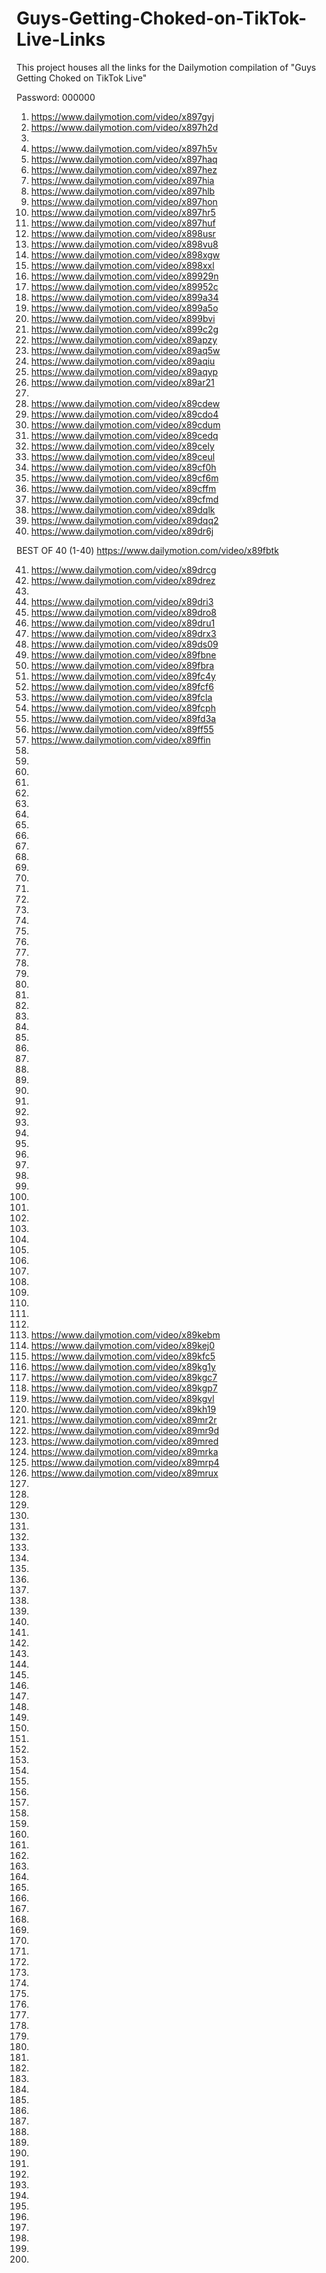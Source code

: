 # Guys-Getting-Choked-on-TikTok-Live-Links
This project houses all the links for the Dailymotion compilation of "Guys Getting Choked on TikTok Live"

Password: 000000

1. https://www.dailymotion.com/video/x897gyj
2. https://www.dailymotion.com/video/x897h2d
3. <NA>
4. https://www.dailymotion.com/video/x897h5v
5. https://www.dailymotion.com/video/x897haq
6. https://www.dailymotion.com/video/x897hez
7. https://www.dailymotion.com/video/x897hia
8. https://www.dailymotion.com/video/x897hlb
9. https://www.dailymotion.com/video/x897hon
10. https://www.dailymotion.com/video/x897hr5
11. https://www.dailymotion.com/video/x897huf
12. https://www.dailymotion.com/video/x898usr
13. https://www.dailymotion.com/video/x898vu8
14. https://www.dailymotion.com/video/x898xgw
15. https://www.dailymotion.com/video/x898xxl
16. https://www.dailymotion.com/video/x89929n
17. https://www.dailymotion.com/video/x89952c
18. https://www.dailymotion.com/video/x899a34
19. https://www.dailymotion.com/video/x899a5o
20. https://www.dailymotion.com/video/x899bvi
21. https://www.dailymotion.com/video/x899c2g
22. https://www.dailymotion.com/video/x89apzy
23. https://www.dailymotion.com/video/x89aq5w
24. https://www.dailymotion.com/video/x89aqiu
25. https://www.dailymotion.com/video/x89aqyp
26. https://www.dailymotion.com/video/x89ar21
27. <NA>
28. https://www.dailymotion.com/video/x89cdew
29. https://www.dailymotion.com/video/x89cdo4
30. https://www.dailymotion.com/video/x89cdum
31. https://www.dailymotion.com/video/x89cedq
32. https://www.dailymotion.com/video/x89cely
33. https://www.dailymotion.com/video/x89ceul
34. https://www.dailymotion.com/video/x89cf0h
35. https://www.dailymotion.com/video/x89cf6m
36. https://www.dailymotion.com/video/x89cffm 
37. https://www.dailymotion.com/video/x89cfmd
38. https://www.dailymotion.com/video/x89dqlk
39. https://www.dailymotion.com/video/x89dqq2
40. https://www.dailymotion.com/video/x89dr6j
  
  BEST OF 40 (1-40) https://www.dailymotion.com/video/x89fbtk

41. https://www.dailymotion.com/video/x89drcg
42. https://www.dailymotion.com/video/x89drez  
43. <NA>
44. https://www.dailymotion.com/video/x89dri3
45. https://www.dailymotion.com/video/x89dro8
46. https://www.dailymotion.com/video/x89dru1
47. https://www.dailymotion.com/video/x89drx3
48. https://www.dailymotion.com/video/x89ds09
49. https://www.dailymotion.com/video/x89fbne
50. https://www.dailymotion.com/video/x89fbra
51. https://www.dailymotion.com/video/x89fc4y
52. https://www.dailymotion.com/video/x89fcf6
53. https://www.dailymotion.com/video/x89fcla
54. https://www.dailymotion.com/video/x89fcph
55. https://www.dailymotion.com/video/x89fd3a
56. https://www.dailymotion.com/video/x89ff55
57. https://www.dailymotion.com/video/x89ffin
58. 
59. 
60. 
61. 
62. 
63. 
64. 
65. 
66. 
67. 
68. 
69. 
70. 
71. 
72. 
73. 
74. 
75. 
76. 
77. 
78. 
79. 
80. 
81. 
82. 
83. 
84. 
85. 
86. 
87. 
88. 
89. 
90. 
91. 
92. 
93. 
94. 
95. 
96. 
97. 
98. 
99. 
100. 
101. 
102. 
103. 
104. 
105. 
106. 
107. 
108. 
109. 
110. 
111. 
112. 
113. https://www.dailymotion.com/video/x89kebm
114. https://www.dailymotion.com/video/x89kej0
115. https://www.dailymotion.com/video/x89kfc5
116. https://www.dailymotion.com/video/x89kg1y
117. https://www.dailymotion.com/video/x89kgc7
118. https://www.dailymotion.com/video/x89kgp7
119. https://www.dailymotion.com/video/x89kgvl
120. https://www.dailymotion.com/video/x89kh19
121. https://www.dailymotion.com/video/x89mr2r
122. https://www.dailymotion.com/video/x89mr9d
123. https://www.dailymotion.com/video/x89mred
124. https://www.dailymotion.com/video/x89mrka
125. https://www.dailymotion.com/video/x89mrp4
126. https://www.dailymotion.com/video/x89mrux
127. 
128. 
129. 
130. 
131. 
132. 
133. 
134. 
135. 
136. 
137. 
138. 
139. 
140. 
141. 
142. 
143. 
144. 
145. 
146. 
147. 
148. 
149. 
150. 
151. 
152. 
153. 
154. 
155. 
156. 
157. 
158. 
159. 
160. 
161. 
162. 
163. 
164. 
165. 
166. 
167. 
168. 
169. 
170. 
171. 
172. 
173. 
174. 
175. 
176. 
177. 
178. 
179. 
180. 
181. 
182. 
183. 
184. 
185. 
186. 
187. 
188. 
189. 
190. 
191. 
192. 
193. 
194. 
195. 
196. 
197. 
198. 
199. 
200. 
